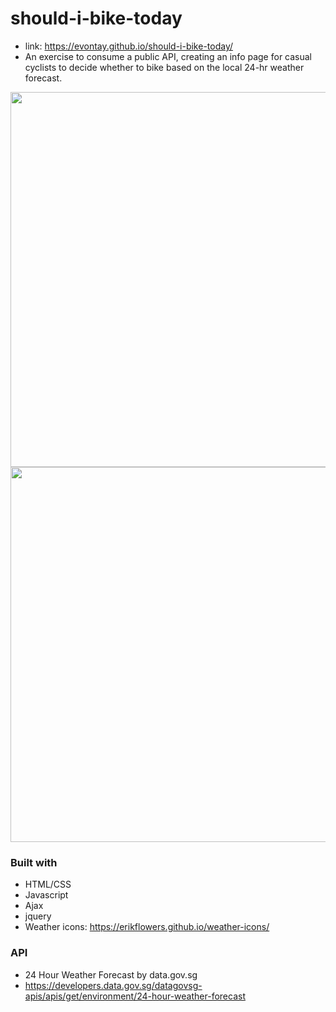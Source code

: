 # should-i-bike-today
- link: https://evontay.github.io/should-i-bike-today/
- An exercise to consume a public API, creating an info page for casual cyclists to decide whether to bike based on the local 24-hr weather forecast.

<img style="width: 600px;" src="https://c5.staticflickr.com/8/7477/28888043580_be3e2fbd12_b.jpg"/>
<img style="width: 600px;" src="https://c5.staticflickr.com/9/8440/29142041196_6657b713df_b.jpg"/>

### Built with
- HTML/CSS
- Javascript
- Ajax
- jquery
- Weather icons: https://erikflowers.github.io/weather-icons/

### API
- 24 Hour Weather Forecast by data.gov.sg
-  https://developers.data.gov.sg/datagovsg-apis/apis/get/environment/24-hour-weather-forecast
